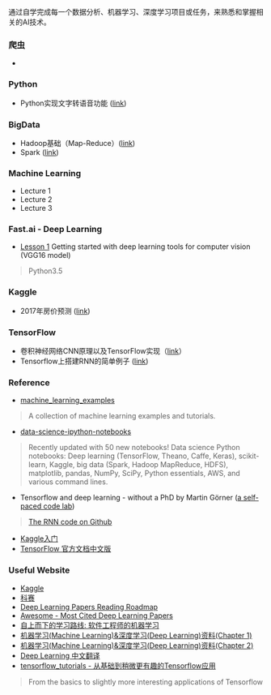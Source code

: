 


通过自学完成每一个数据分析、机器学习、深度学习项目或任务，来熟悉和掌握相关的AI技术。


### 爬虫
- 

### Python
- Python实现文字转语音功能 ([link](https://github.com/iphysresearch/AI_Programs/tree/master/Python实现文字转语音功能))

### BigData
- Hadoop基础（Map-Reduce）([link](https://github.com/iphysresearch/AI_Programs/tree/master/大数据基础/Hadoop基础(Map-Reduce)))
- Spark ([link](https://github.com/iphysresearch/AI_Programs/tree/master/大数据基础/Spark_class))

### Machine Learning
- Lecture 1
- Lecture 2
- Lecture 3

### Fast.ai - Deep Learning
- [Lesson 1](https://github.com/iphysresearch/AI_Programs/blob/master/Fast.ai/deeplearning1/nbs/lesson1.ipynb) Getting started with deep learning tools for computer vision (VGG16 model)
> Python3.5

### Kaggle
- 2017年房价预测 ([link]())

### TensorFlow
- 卷积神经网络CNN原理以及TensorFlow实现（[link](https://github.com/iphysresearch/AI_Programs/tree/master/卷积神经网络CNN原理以及TensorFlow实现)）
- Tensorflow上搭建RNN的简单例子 ([link](https://github.com/iphysresearch/AI_Programs/tree/master/Tensorflow上搭建RNN的简单例子))


### Reference
- [machine_learning_examples](https://github.com/lazyprogrammer/machine_learning_examples)
> A collection of machine learning examples and tutorials.
- [data-science-ipython-notebooks](https://github.com/donnemartin/data-science-ipython-notebooks) 
> Recently updated with 50 new notebooks! Data science Python notebooks: Deep learning (TensorFlow, Theano, Caffe, Keras), scikit-learn, Kaggle, big data (Spark, Hadoop MapReduce, HDFS), matplotlib, pandas, NumPy, SciPy, Python essentials, AWS, and various command lines.
- Tensorflow and deep learning - without a PhD by Martin Görner ([a self-paced code lab](https://codelabs.developers.google.com/codelabs/cloud-tensorflow-mnist/#0))
> [The RNN code on Github](https://github.com/martin-gorner/tensorflow-rnn-shakespeare)
- [Kaggle入门](https://zhuanlan.zhihu.com/p/25686876?utm_medium=social&utm_source=wechat_session&from=groupmessage&isappinstalled=1)
- [TensorFlow 官方文档中文版](http://wiki.jikexueyuan.com/project/tensorflow-zh/)

### Useful Website
- [Kaggle](https://www.kaggle.com)
- [科赛](https://www.kesci.com)
- [Deep Learning Papers Reading Roadmap](https://github.com/songrotek/Deep-Learning-Papers-Reading-Roadmap)
- [Awesome - Most Cited Deep Learning Papers](https://github.com/terryum/awesome-deep-learning-papers)
- [自上而下的学习路线: 软件工程师的机器学习](https://github.com/ZuzooVn/machine-learning-for-software-engineers/blob/master/README-zh-CN.md)
- [机器学习(Machine Learning)&深度学习(Deep Learning)资料(Chapter 1)](https://github.com/ty4z2008/Qix/blob/master/dl.md)
- [机器学习(Machine Learning)&深度学习(Deep Learning)资料(Chapter 2)](https://github.com/ty4z2008/Qix/blob/master/dl2.md)
- [Deep Learning 中文翻译](https://github.com/exacity/deeplearningbook-chinese)
- [tensorflow_tutorials - 从基础到稍微更有趣的Tensorflow应用](https://github.com/pkmital/tensorflow_tutorials)
> From the basics to slightly more interesting applications of Tensorflow

